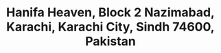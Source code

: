 ---
title: Hanifa Heaven, Block 2 Nazimabad, Karachi, Karachi City, Sindh 74600, Pakistan
url: /hanifa-heaven-block-2-nazimabad-karachi-karachi-city-sindh-74600-pakistan/
latitude: 24.907
longitude: 67.033
---